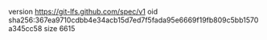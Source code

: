 version https://git-lfs.github.com/spec/v1
oid sha256:367ea9710cdbb4e34acb15d7ed7f5fada95e6669f19fb809c5bb1570a345cc58
size 6615

